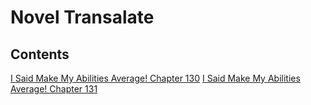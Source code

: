 # Novel Transalate

## Contents

[I Said Make My Abilities Average! Chapter 130](./src/docs/i-said-make-my-abilities-average/130.md)
[I Said Make My Abilities Average! Chapter 131](./src/docs/i-said-make-my-abilities-average/131.md)